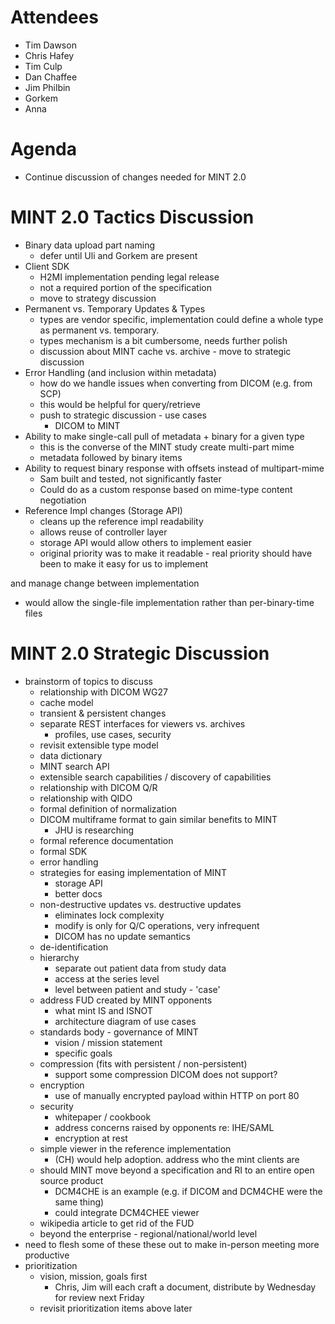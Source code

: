 # Attendees #
  * Tim Dawson
  * Chris Hafey
  * Tim Culp
  * Dan Chaffee
  * Jim Philbin
  * Gorkem
  * Anna

# Agenda #
  * Continue discussion of changes needed for MINT 2.0

# MINT 2.0 Tactics Discussion #
  * Binary data upload part naming
    * defer until Uli and Gorkem are present
  * Client SDK
    * H2MI implementation pending legal release
    * not a required portion of the specification
    * move to strategy discussion
  * Permanent vs. Temporary Updates & Types
    * types are vendor specific, implementation could define a whole type as permanent vs. temporary.
    * types mechanism is a bit cumbersome, needs further polish
    * discussion about MINT cache vs. archive - move to strategic discussion
  * Error Handling (and inclusion within metadata)
    * how do we handle issues when converting from DICOM (e.g. from SCP)
    * this would be helpful for query/retrieve
    * push to strategic discussion - use cases
      * DICOM to MINT
  * Ability to make single-call pull of metadata + binary for a given type
    * this is the converse of the MINT study create multi-part mime
    * metadata followed by binary items
  * Ability to request binary response with offsets instead of multipart-mime
    * Sam built and tested, not significantly faster
    * Could do as a custom response based on mime-type content negotiation
  * Reference Impl changes (Storage API)
    * cleans up the reference impl readability
    * allows reuse of controller layer
    * storage API would allow others to implement easier
    * original priority was to make it readable - real priority should have been to make it easy for us to implement

and manage change between implementation
  * would allow the single-file implementation rather than per-binary-time files

# MINT 2.0 Strategic Discussion #
  * brainstorm of topics to discuss
    * relationship with DICOM WG27
    * cache model
    * transient & persistent changes
    * separate REST interfaces for viewers vs. archives
      * profiles, use cases, security
    * revisit extensible type model
    * data dictionary
    * MINT search API
    * extensible search capabilities / discovery of capabilities
    * relationship with DICOM Q/R
    * relationship with QIDO
    * formal definition of normalization
    * DICOM multiframe format to gain similar benefits to MINT
      * JHU is researching
    * formal reference documentation
    * formal SDK
    * error handling
    * strategies for easing implementation of MINT
      * storage API
      * better docs
    * non-destructive updates vs. destructive updates
      * eliminates lock complexity
      * modify is only for Q/C operations, very infrequent
      * DICOM has no update semantics
    * de-identification
    * hierarchy
      * separate out patient data from study data
      * access at the series level
      * level between patient and study - 'case'
    * address FUD created by MINT opponents
      * what mint IS and ISNOT
      * architecture diagram of use cases
    * standards body - governance of MINT
      * vision / mission statement
      * specific goals
    * compression (fits with persistent / non-persistent)
      * support some compression DICOM does not support?
    * encryption
      * use of manually encrypted payload within HTTP on port 80
    * security
      * whitepaper / cookbook
      * address concerns raised by opponents re: IHE/SAML
      * encryption at rest
    * simple viewer in the reference implementation
      * (CH) would help adoption. address who the mint clients are
    * should MINT move beyond a specification and RI to an entire open source product
      * DCM4CHE is an example (e.g. if DICOM and DCM4CHE were the same thing)
      * could integrate DCM4CHEE viewer
    * wikipedia article to get rid of the FUD
    * beyond the enterprise - regional/national/world level
  * need to flesh some of these these out to make in-person meeting more productive
  * prioritization
    * vision, mission, goals first
      * Chris, Jim will each craft a document, distribute by Wednesday for review next Friday
    * revisit prioritization items above later

